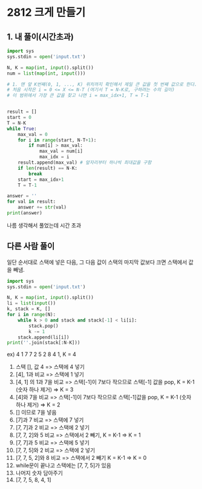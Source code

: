 # 2812 크게 만들기

## 1. 내 풀이(시간초과)

```python
import sys
sys.stdin = open('input.txt')

N, K = map(int, input().split())
num = list(map(int, input()))

# 1. 맨 앞 K번째(0, 1, ..., K) 위치까지 확인해서 제일 큰 값을 첫 번째 값으로 한다.
# 처음 시작은 i = 0 <= X <= N-T (여기서 T = N-K로, 구하려는 수의 길이)
# 이 범위에서 가장 큰 값을 찾고 나면 i = max_idx+1, T = T-1


result = []
start = 0
T = N-K
while True:
    max_val = 0
    for i in range(start, N-T+1):
        if num[i] > max_val:
            max_val = num[i]
            max_idx = i
    result.append(max_val) # 앞자리부터 하나씩 최대값을 구함
    if len(result) == N-K:
        break
    start = max_idx+1
    T = T-1

answer = ''
for val in result:
    answer += str(val)
print(answer)
```

나름 생각해서 풀었는데 시간 초과



## 다른 사람 풀이

일단 순서대로 스택에 넣은 다음, 그 다음 값이 스택의 마지막 값보다 크면 스택에서 값을 빼냄. 

```python
import sys
sys.stdin = open('input.txt')

N, K = map(int, input().split())
li = list(input())
k, stack = K, []
for i in range(N):
    while k > 0 and stack and stack[-1] < li[i]:
        stack.pop()
        k -= 1
    stack.append(li[i])
print(''.join(stack[:N-K]))
```

ex) 4 1 7 7 2 5 2 8 4 1, K = 4

1) 스택 [], 값 4 => 스택에 4 넣기
2) [4], 1과 비교 => 스택에 1 넣기
3) [4, 1] 의 1과 7을 비교 => 스택[-1]이 7보다 작으므로 스택[-1] 값을 pop, K = K-1 (숫자 하나 제거) => K = 3
4) [4]와 7을 비교 => 스택[-1]이 7보다 작으므로 스택[-1]값을 pop, K = K-1 (숫자 하나 제거) => K = 2
5) [] 이므로 7을 넣음
6) [7]과 7 비교 => 스택에 7 넣기
7) [7, 7]과 2 비교 => 스택에 2 넣기
8) [7, 7, 2]와 5 비교 => 스택에서 2 빼기, K = K-1 => K = 1
9) [7, 7]과 5 비교 => 스택에 5 넣기
10) [7, 7, 5]와 2 비교 => 스택에 2 넣기
11) [7, 7, 5, 2]와 8 비교 => 스택에서 2 빼기 K = K-1 => K = 0
12) while문이 끝나고 스택에는 [7, 7, 5]가 있음
13) 나머지 숫자 담아주기
14) [7, 7, 5, 8, 4, 1]

